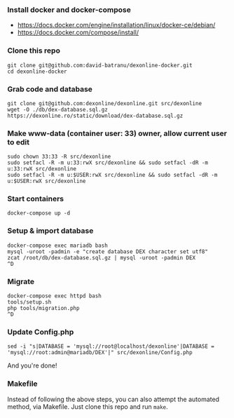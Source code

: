### Install docker and docker-compose

* https://docs.docker.com/engine/installation/linux/docker-ce/debian/
* https://docs.docker.com/compose/install/


### Clone this repo
```
git clone git@github.com:david-batranu/dexonline-docker.git
cd dexonline-docker
```

### Grab code and database
```
git clone git@github.com:dexonline/dexonline.git src/dexonline
wget -O ./db/dex-database.sql.gz https://dexonline.ro/static/download/dex-database.sql.gz
```

### Make www-data (container user: 33) owner, allow current user to edit
```
sudo chown 33:33 -R src/dexonline
sudo setfacl -R -m u:33:rwX src/dexonline && sudo setfacl -dR -m u:33:rwX src/dexonline
sudo setfacl -R -m u:$USER:rwX src/dexonline && sudo setfacl -dR -m u:$USER:rwX src/dexonline
```

### Start containers
```
docker-compose up -d
```

### Setup & import database
```
docker-compose exec mariadb bash
mysql -uroot -padmin -e "create database DEX character set utf8"
zcat /root/db/dex-database.sql.gz | mysql -uroot -padmin DEX
^D
```

### Migrate
```
docker-compose exec httpd bash
tools/setup.sh
php tools/migration.php
^D
```

### Update Config.php
```
sed -i "s|DATABASE = 'mysql://root@localhost/dexonline'|DATABASE = 'mysql://root:admin@mariadb/DEX'|" src/dexonline/Config.php
```

And you're done!

### Makefile
Instead of following the above steps, you can also attempt the automated method, via Makefile.
Just clone this repo and run `make`.
